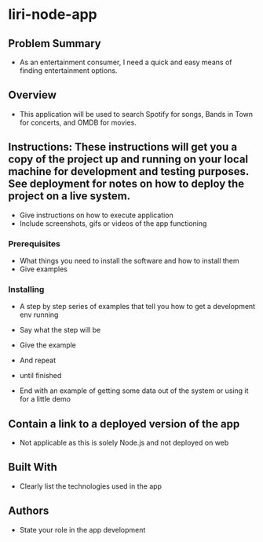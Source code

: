 # liri-node-app

## Problem Summary 
* As an entertainment consumer, I need a quick and easy means of finding entertainment options.

## Overview
* This application will be used to search Spotify for songs, Bands in Town for concerts, and OMDB for movies.

## Instructions: These instructions will get you a copy of the project up and running on your local machine for development and testing purposes. See deployment for notes on how to deploy the project on a live system.

* Give instructions on how to execute application
* Include screenshots, gifs or videos of the app functioning

### Prerequisites
* What things you need to install the software and how to install them
* Give examples

### Installing
* A step by step series of examples that tell you how to get a development env running

* Say what the step will be

* Give the example
* And repeat

* until finished
* End with an example of getting some data out of the system or using it for a little demo

## Contain a link to a deployed version of the app
* Not applicable as this is solely Node.js and not deployed on web

## Built With
* Clearly list the technologies used in the app

## Authors 
* State your role in the app development

